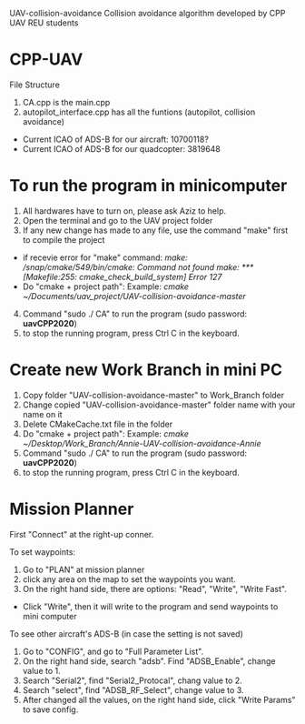 UAV-collision-avoidance
Collision avoidance algorithm developed by CPP UAV REU students

# CPP-UAV
File Structure 
1. CA.cpp is the main.cpp
2. autopilot_interface.cpp has all the funtions (autopilot, collision avoidance)
- Current ICAO of ADS-B for our aircraft:  10700118?
- Current ICAO of ADS-B for our quadcopter: 3819648

# To run the program in minicomputer
1. All hardwares have to turn on, please ask Aziz to help.
2. Open the terminal and go to the UAV project folder
3. If any new change has made to any file, use the command "make" first to compile the project
- if recevie error for "make" command:
*make: /snap/cmake/549/bin/cmake: Command not found
make: *** [Makefile:255: cmake_check_build_system] Error 127*
- Do "cmake + project path":
Example: *cmake ~/Documents/uav_project/UAV-collision-avoidance-master*
4. Command "sudo ./ CA" to run the program (sudo password:   **uavCPP2020**)
5. to stop the running program, press Ctrl C in the keyboard.

# Create new Work Branch in mini PC
1. Copy folder "UAV-collision-avoidance-master" to Work_Branch folder
2. Change copied "UAV-collision-avoidance-master" folder name with your name on it 
3. Delete CMakeCache.txt file in the folder
4. Do "cmake + project path":
Example: *cmake ~/Desktop/Work_Branch/Annie-UAV-collision-avoidance-Annie*
4. Command "sudo ./ CA" to run the program (sudo password:   **uavCPP2020**)
5. to stop the running program, press Ctrl C in the keyboard.


# Mission Planner
First "Connect" at the right-up conner.

To set waypoints:
1. Go to "PLAN" at mission planner
2. click any area on the map to set the waypoints you want.
3. On the right hand side, there are options: "Read", "Write", "Write Fast". 
- Click "Write", then it will write to the program and send waypoints to mini computer

To see other aircraft's ADS-B (in case the setting is not saved)
1. Go to "CONFIG", and go to "Full Parameter List".
2. On the right hand side, search "adsb". Find "ADSB_Enable", change value to 1.
3. Search "Serial2", find "Serial2_Protocal", chang value to 2.
4. Search "select", find "ADSB_RF_Select", change value to 3.
5. After changed all the values, on the right hand side, click "Write Params" to save config. 

